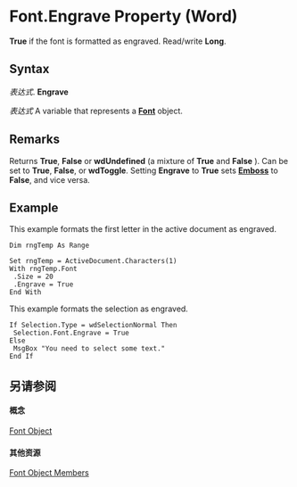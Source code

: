 
# Font.Engrave Property (Word)

 **True** if the font is formatted as engraved. Read/write **Long**.


## Syntax

 _表达式_. **Engrave**

 _表达式_ A variable that represents a **[Font](bc97f4df-fc81-d6c8-e99a-d50dc793b7ae.md)** object.


## Remarks

Returns  **True**, **False** or **wdUndefined** (a mixture of **True** and **False** ). Can be set to **True**, **False**, or **wdToggle**. Setting **Engrave** to **True** sets **[Emboss](ae0cc2d0-b1ae-3208-7f61-cad731f04e29.md)** to **False**, and vice versa.


## Example

This example formats the first letter in the active document as engraved.


```
Dim rngTemp As Range 
 
Set rngTemp = ActiveDocument.Characters(1) 
With rngTemp.Font 
 .Size = 20 
 .Engrave = True 
End With
```

This example formats the selection as engraved.




```
If Selection.Type = wdSelectionNormal Then 
 Selection.Font.Engrave = True 
Else 
 MsgBox "You need to select some text." 
End If
```


## 另请参阅


#### 概念


[Font Object](bc97f4df-fc81-d6c8-e99a-d50dc793b7ae.md)
#### 其他资源


[Font Object Members](http://msdn.microsoft.com/library/04a3c706-4062-09bc-70d9-cef3748a7d57%28Office.15%29.aspx)